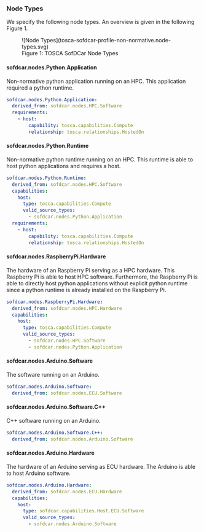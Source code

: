 
### Node Types

We specify the following node types.
An overview is given in the following Figure 1.

<figure markdown>
![Node Types](tosca-sofdcar-profile-non-normative.node-types.svg)
<figcaption>Figure 1: TOSCA SofDCar Node Types</figcaption>
</figure>

#### sofdcar.nodes.Python.Application

Non-normative python application running on an HPC. This application required a python runtime.


```yaml linenums="1"
sofdcar.nodes.Python.Application:
  derived_from: sofdcar.nodes.HPC.Software
  requirements:
    - host:
        capability: tosca.capabilities.Compute
        relationship: tosca.relationships.HostedOn
```

#### sofdcar.nodes.Python.Runtime

Non-normative python runtime running on an HPC. This runtime is able to host python applications and requires a host.


```yaml linenums="1"
sofdcar.nodes.Python.Runtime:
  derived_from: sofdcar.nodes.HPC.Software
  capabilities:
    host:
      type: tosca.capabilities.Compute
      valid_source_types:
        - sofdcar.nodes.Python.Application
  requirements:
    - host:
        capability: tosca.capabilities.Compute
        relationship: tosca.relationships.HostedOn
```

#### sofdcar.nodes.RaspberryPi.Hardware

The hardware of an Raspberry Pi serving as a HPC hardware. This Raspberry Pi is able to host HPC software. Furthermore, the Raspberry Pi is able to directly host python applications without explicit python runtime since a python runtime is already installed on the Raspberry Pi.


```yaml linenums="1"
sofdcar.nodes.RaspberryPi.Hardware:
  derived_from: sofdcar.nodes.HPC.Hardware
  capabilities:
    host:
      type: tosca.capabilities.Compute
      valid_source_types:
        - sofdcar.nodes.HPC.Software
        - sofdcar.nodes.Python.Application
```

#### sofdcar.nodes.Arduino.Software

The software running on an Arduino.

```yaml linenums="1"
sofdcar.nodes.Arduino.Software:
  derived_from: sofdcar.nodes.ECU.Software
```

#### sofdcar.nodes.Arduino.Software.C++

C++ software running on an Arduino.

```yaml linenums="1"
sofdcar.nodes.Arduino.Software.C++:
  derived_from: sofdcar.nodes.Arduino.Software
```

#### sofdcar.nodes.Arduino.Hardware

The hardware of an Arduino serving as ECU hardware. The Arduino is able to host Arduino software.


```yaml linenums="1"
sofdcar.nodes.Arduino.Hardware:
  derived_from: sofdcar.nodes.ECU.Hardware
  capabilities:
    host:
      type: sofdcar.capabilities.Host.ECU.Software
      valid_source_types:
        - sofdcar.nodes.Arduino.Software
```



